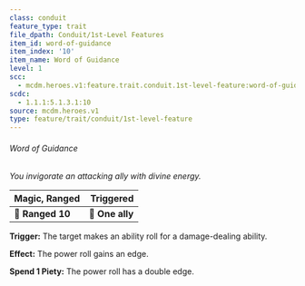 ```yaml
---
class: conduit
feature_type: trait
file_dpath: Conduit/1st-Level Features
item_id: word-of-guidance
item_index: '10'
item_name: Word of Guidance
level: 1
scc:
  - mcdm.heroes.v1:feature.trait.conduit.1st-level-feature:word-of-guidance
scdc:
  - 1.1.1:5.1.3.1:10
source: mcdm.heroes.v1
type: feature/trait/conduit/1st-level-feature
---
```


###### Word of Guidance

*You invigorate an attacking ally with divine energy.*

| **Magic, Ranged** |   **Triggered** |
| ----------------- | --------------: |
| **📏 Ranged 10**  | **🎯 One ally** |

**Trigger:** The target makes an ability roll for a damage-dealing ability.

**Effect:** The power roll gains an edge.

**Spend 1 Piety:** The power roll has a double edge.
